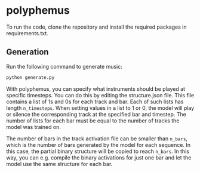 # polyphemus

To run the code, clone the repository and install the required packages in requirements.txt.

## Generation
Run the following command to generate music:

```python
python generate.py
```

With polyphemus, you can specify what instruments should be played at specific timesteps. You can do this by editing the structure.json file. This file contains a list of 1s and 0s for each track and bar. Each of such lists has length `n_timesteps`. When setting values in a list to 1 or 0, the model will play or silence the corresponding track at the specified bar and timestep. The number of lists for each bar must be equal to the number of tracks the model was trained on. 

The number of bars in the track activation file can be smaller than `n_bars`, which is the number of bars generated by the model for each sequence. In this case, the partial binary structure will be copied to reach `n_bars`. In this way, you can e.g. compile the binary activations for just one bar and let the model use the same structure for each bar.